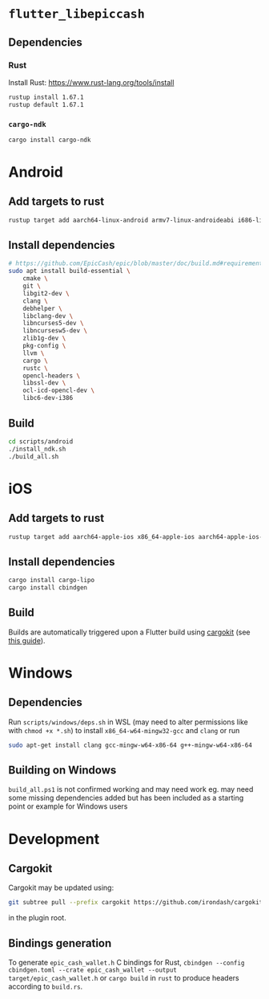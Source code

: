 # `flutter_libepiccash`
## Dependencies
### Rust
Install Rust: https://www.rust-lang.org/tools/install
```sh
rustup install 1.67.1
rustup default 1.67.1
```

### `cargo-ndk`
```sh
cargo install cargo-ndk
```

# Android
## Add targets to rust
```sh
rustup target add aarch64-linux-android armv7-linux-androideabi i686-linux-android
```

## Install dependencies
```sh
# https://github.com/EpicCash/epic/blob/master/doc/build.md#requirements
sudo apt install build-essential \
	cmake \
	git \
	libgit2-dev \
	clang \
	debhelper \
	libclang-dev \
	libncurses5-dev \
	libncursesw5-dev \
	zlib1g-dev \
	pkg-config \
	llvm \
	cargo \
	rustc \
	opencl-headers \
	libssl-dev \
	ocl-icd-opencl-dev \
	libc6-dev-i386
```

## Build
```sh
cd scripts/android
./install_ndk.sh
./build_all.sh
```

# iOS
## Add targets to rust
```sh
rustup target add aarch64-apple-ios x86_64-apple-ios aarch64-apple-ios-sim
```

## Install dependencies
```sh
cargo install cargo-lipo
cargo install cbindgen
```

## Build
Builds are automatically triggered upon a Flutter build using [cargokit](https://github.com/irondash/cargokit) (see [this guide](https://matejknopp.com/post/flutter_plugin_in_rust_with_no_prebuilt_binaries/)).

# Windows
## Dependencies
Run `scripts/windows/deps.sh` in WSL (may need to alter permissions like with `chmod +x *.sh`) to install `x86_64-w64-mingw32-gcc` and `clang` or run
```sh
sudo apt-get install clang gcc-mingw-w64-x86-64 g++-mingw-w64-x86-64
```

## Building on Windows
`build_all.ps1` is not confirmed working and may need work eg. may need some missing dependencies added but has been included as a starting point or example for Windows users

# Development
## Cargokit
Cargokit may be updated using:
```sh
git subtree pull --prefix cargokit https://github.com/irondash/cargokit.git main --squash
```
in the plugin root.

## Bindings generation
To generate `epic_cash_wallet.h` C bindings for Rust, `cbindgen --config cbindgen.toml --crate epic_cash_wallet --output target/epic_cash_wallet.h` or `cargo build` in `rust` to produce headers according to `build.rs`.

[//]: # (To generate `epic_cash_bindings_generated.dart` Dart bindings for C, `flutter pub run ffigen --config ffigen.yaml`.)
